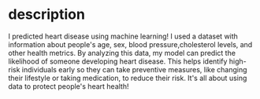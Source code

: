 # description
I predicted heart disease using machine learning! I used a dataset with information about people's age, sex, blood pressure,cholesterol 
levels, and other health metrics. By analyzing this data, my model can predict the likelihood of someone developing heart disease. 
This helps identify high-risk individuals early so they can take preventive measures, like changing their lifestyle or taking 
medication, to reduce their risk. It's all about using data to protect people's heart health!
